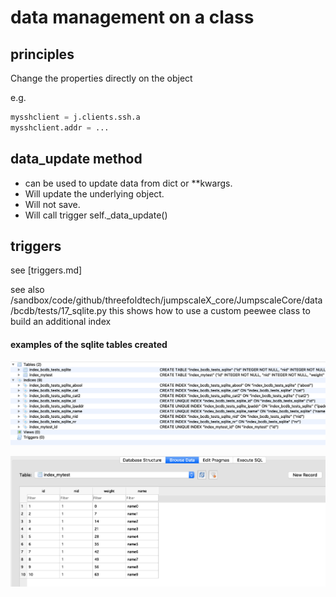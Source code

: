 # data management on a class

## principles

Change the properties directly on the object

e.g.

```python
mysshclient = j.clients.ssh.a
mysshclient.addr = ...

```


## data_update method

- can be used to update data from dict or **kwargs.
- Will update the underlying object.
- Will not save.
- Will call trigger self._data_update()


## triggers

see [triggers.md]

see also /sandbox/code/github/threefoldtech/jumpscaleX_core/JumpscaleCore/data/bcdb/tests/17_sqlite.py
this shows how to use a custom peewee class to build an additional index

#### examples of the sqlite tables created

![](inages/sqlite1.png)


![](images/sqlite3.png)
